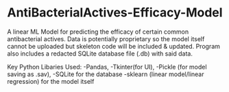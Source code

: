 # AntiBacterialActives-Efficacy-Model
A linear ML Model for predicting the efficacy of certain common antibacterial actives.
Data is potentially proprietary so the model itself cannot be uploaded but skeleton code will be included & updated.
Program also includes a redacted SQLite database file (.db) with said data.

Key Python Libaries Used:
-Pandas, 
-Tkinter(for UI), 
-Pickle (for model saving as .sav), 
-SQLite for the database
-sklearn (linear model/linear regression) for the model itself
